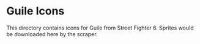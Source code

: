 # Guile Icons

This directory contains icons for Guile from Street Fighter 6.
Sprites would be downloaded here by the scraper.
